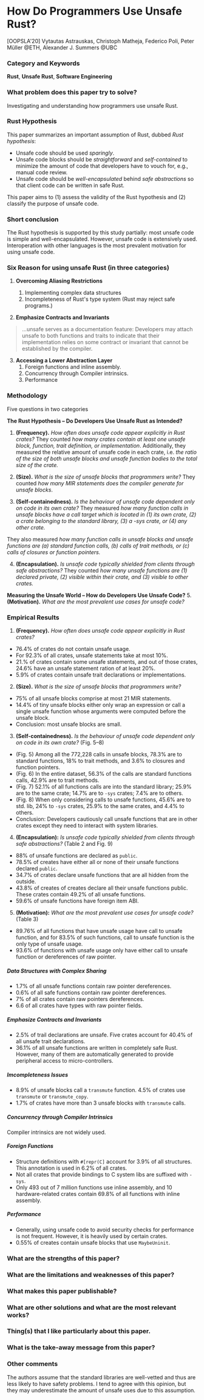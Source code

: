 # How Do Programmers Use Unsafe Rust?

[OOPSLA'20]
Vytautas Astrauskas, Christoph Matheja, Federico Poli, Peter Müller @ETH,
Alexander J. Summers @UBC

### Category and Keywords
**Rust**, **Unsafe Rust**, **Software Engineering**

### What problem does this paper try to solve?
Investigating and understanding how programmers use unsafe Rust.

### Rust Hypothesis
This paper summarizes an important assumption of Rust, dubbed *Rust hypothesis*:
- Unsafe code should be used *sparingly*.
- Unsafe code blocks should be *straightforward* and *self-contained* to
  minimize the amount of code that developers have to vouch for, e.g., manual
  code review.
- Unsafe code should be *well-encapsulated* behind *safe abstractions* so that
  client code can be written in safe Rust.

This paper aims to (1) assess the validity of the Rust hypothesis and
(2) classify the purpose of unsafe code.

### Short conclusion
The Rust hypothesis is supported by this study partially: most unsafe code
is simple and well-encapsulated. However, unsafe code is extensively used.
Interoperation with other languages is the most prevalent motivation for
using unsafe code.

### Six Reason for using unsafe Rust (in three categories)
1. **Overcoming Aliasing Restrictions**
    1. Implementing complex data structures
    2. Incompleteness of Rust's type system (Rust may reject safe programs.)

2. **Emphasize Contracts and Invariants**
> ...unsafe serves as a documentation feature: Developers may attach unsafe to
both functions and traits to indicate that their implementation relies on some
contract or invariant that cannot be established by the compiler.

3. **Accessing a Lower Abstraction Layer**
    1. Foreign functions and inline assembly.
    2. Concurrency through Compiler intrinsics.
    3. Performance

### Methodology
Five questions in two categories

**The Rust Hypothesis – Do Developers Use Unsafe Rust as Intended?**
1. **(Frequency).** *How often does unsafe code appear explicitly in Rust crates?*
They counted *how many crates contain at least one unsafe block, function,
trait definition, or implementation*. Additionally, they measured the relative
amount of unsafe code in each crate, i.e. *the ratio of the size of both
unsafe blocks and unsafe function bodies to the total size of the crate.*

2. **(Size).** *What is the size of unsafe blocks that programmers write?*
They counted *how many MIR statements does the compiler generate for unsafe
blocks*.

3. **(Self-containedness).** *Is the behaviour of unsafe code dependent only on
   code in its own crate?*
They measured *how many function calls in unsafe blocks have a call target which
is located in
(1) its own crate,
(2) a crate belonging to the standard library,
(3) a -sys crate, or
(4) any other crate.*

They also measured *how many function calls in unsafe blocks and unsafe
functions are
(a) standard function calls,
(b) calls of trait methods, or
(c) calls of closures or function pointers.*

4. **(Encapsulation).** *Is unsafe code typically shielded from clients through
   safe abstractions?*
They counted *how many unsafe functions are
(1) declared private,
(2) visible within their crate, and
(3) visible to other crates.*

**Measuring the Unsafe World – How do Developers Use Unsafe Code?**
5. **(Motivation).** *What are the most prevalent use cases for unsafe code?*

### Empirical Results
1. **(Frequency).** *How often does unsafe code appear explicitly in Rust crates?*
- 76.4% of crates do not contain unsafe usage.
- For 92.3% of all crates, unsafe statements take at most 10%.
- 21.% of crates contain some unsafe statements, and out of those crates,
24.6% have an unsafe statement ration of at least 20%.
- 5.9% of crates contain unsafe trait declarations or implementations.

2. **(Size).** *What is the size of unsafe blocks that programmers write?*
- 75% of all unsafe blocks comprise at most 21 MIR statements.
- 14.4% of tiny unsafe blocks either only wrap an expression or call a single
  unsafe function whose arguments were computed before the unsafe block.
- Conclusion: most unsafe blocks are small.

3. **(Self-containedness).** *Is the behaviour of unsafe code dependent only on
   code in its own crate?*
(Fig. 5–8)
- (Fig. 5) Among all the 772,228 calls in unsafe blocks, 78.3% are to standard functions,
18% to trait methods, and 3.6% to closures and function pointers.
- (Fig. 6) In the entire dataset, 56.3% of the calls are standard functions calls, 42.9%
  are to trait methods.
- (Fig. 7) 52.1% of all functions calls are into the standard library; 25.9% are
  to the same crate; 14.7% are to `-sys` crates; 7.4% are to others.
- (Fig. 8) When only considering calls to unsafe functions, 45.6% are to std.
  lib, 24% to `-sys` crates, 25.9% to the same crates, and 4.4% to others.
- Conclusion: Developers cautiously call unsafe functions that are in other
  crates except they need to interact with system libraries.

4. **(Encapsulation):** *Is unsafe code typically shielded from clients through
   safe abstractions?*
(Table 2 and Fig. 9)
- 88% of unsafe functions are declared as `public`.
- 78.5% of creates have either all or none of their unsafe functions declared
  `public`.
- 34.7% of crates declare unsafe functions that are all hidden from the outside.
- 43.8% of creates of creates declare all their unsafe functions public. These
  crates contain 49.2% of all unsafe functions.
- 59.6% of unsafe functions have foreign item ABI.

5. **(Motivation):** *What are the most prevalent use cases for unsafe code?*
(Table 3)
- 89.76% of all functions that have unsafe usage have call to unsafe
  function, and for 83.5% of such functions, call to unsafe function is the
  only type of unsafe usage.
- 93.6% of functions with unsafe usage only have either call to unsafe function
  or dereferences of raw pointer.

##### Data Structures with Complex Sharing
- 1.7% of all unsafe functions contain raw pointer dereferences.
- 0.6% of all safe functions contain raw pointer dereferences.
- 7% of all crates contain raw pointers dereferences.
- 6.6 of all crates have types with raw pointer fields.

##### Emphasize Contracts and Invariants
- 2.5% of trail declarations are unsafe. Five crates account for 40.4% of all
  unsafe trait declarations.
- 36.1% of all unsafe functions are written in completely safe Rust. However,
  many of them are automatically generated to provide peripheral access to
  micro-controllers.

##### Imcompleteness Issues
- 8.9% of unsafe blocks call a `transmute` function. 4.5% of crates use
  `transmute` or `transmute_copy`.
- 1.7% of crates have more than 3 unsafe blocks with `transmute` calls.

##### Concurrency through Compiler Intrinsics
Compiler intrinsics are not widely used.

##### Foreign Functions
- Structure definitions with `#[repr(C]` account for 3.9% of all structures.
  This annotation is used in 6.2% of all crates.
- Not all crates  that provide bindings to C system libs are suffixed with
  `-sys`.
- Only 493 out of 7 million functions use inline assembly, and 10
  hardware-related crates contain 69.8% of all functions with inline assembly.

##### Performance
- Generally, using unsafe code to avoid security checks for performance is not
frequent. However, it is heavily used by certain crates.
- 0.55% of creates contain unsafe blocks that use `MaybeUninit`.

### What are the strengths of this paper?

### What are the limitations and weaknesses of this paper?

### What makes this paper publishable?

### What are other solutions and what are the most relevant works?

### Thing(s) that I like particularly about this paper.

### What is the take-away message from this paper?

### Other comments
The authors assume that the standard libraries are well-vetted and thus
are less likely to have safety problems. I tend to agree with this opinion,
but they may underestimate the amount of unsafe uses due to this assumption.
